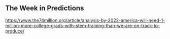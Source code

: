 ## The Week in Predictions

https://www.the74million.org/article/analysis-by-2022-america-will-need-1-million-more-college-grads-with-stem-training-than-we-are-on-track-to-produce/